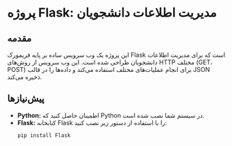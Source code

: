 # پروژه Flask: مدیریت اطلاعات دانشجویان

## مقدمه

این پروژه یک وب سرویس ساده بر پایه فریمورک Flask است که برای مدیریت اطلاعات دانشجویان طراحی شده است. این وب سرویس از روش‌های HTTP مختلف (GET، POST) برای انجام عملیات‌های مختلف استفاده می‌کند و داده‌ها را در قالب JSON ذخیره می‌کند.

## پیش‌نیازها

* **Python:** اطمینان حاصل کنید که Python در سیستم شما نصب شده است.
* **Flask:** کتابخانه Flask را با استفاده از دستور زیر نصب کنید:
  ```bash
  pip install Flask
